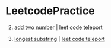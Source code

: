 # LeetcodePractice

2. [add two number](https://github.com/ramenwang/LeetcodePractice/blob/master/addTwoNumbers.py)  | [leet code teleport](https://leetcode.com/problems/add-two-numbers/)

3. [longest substring](https://github.com/ramenwang/LeetcodePractice/blob/master/longest-substring-without-repeating-characters.py) | [leet code teleport](https://leetcode.com/problems/longest-substring-without-repeating-characters/)
